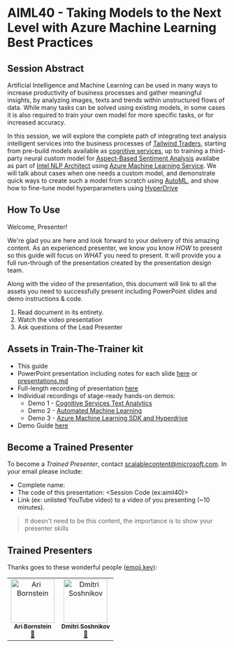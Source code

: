 # AIML40 - Taking Models to the Next Level with Azure Machine Learning Best Practices

## Session Abstract

Artificial Intelligence and Machine Learning can be used in many ways to increase productivity of business processes and gather meaningful insights, by analyzing images, texts and trends within unstructured flows of data. While many tasks can be solved using existing models, in some cases it is also required to train your own model for more specific tasks, or for increased accuracy. 

In this session, we will explore the complete path of integrating text analysis intelligent services into the business processes of [Tailwind Traders](http://tailwindtraders.com), starting from pre-build models available as [cognitive services](https://azure.microsoft.com/services/cognitive-services/?WT.mc_id=msignitethetour2019-github-aiml40), up to training a third-party neural custom model for [Aspect-Based Sentiment Analysis](https://www.intel.ai/introducing-aspect-based-sentiment-analysis-in-nlp-architect/) availabe as part of [Intel NLP Architect](http://nlp_architect.nervanasys.com/) using [Azure Machine Learning Service](https://azure.microsoft.com/services/machine-learning-service/?wt.mc_id=msignitethetour2019-github-aiml40). We will talk about cases when one needs a custom model, and demonstrate quick ways to create such a model from scratch using [AutoML](https://docs.microsoft.com/azure/machine-learning/service/concept-automated-ml/?wt.mc_id=msignitethetour2019-github-aiml40), and show how to fine-tune model hyperparameters using [HyperDrive](https://docs.microsoft.com/en-us/azure/machine-learning/service/how-to-tune-hyperparameters/?wt.mc_id=msignitethetour2019-github-aiml40)

## How To Use

Welcome, Presenter! 

We're glad you are here and look forward to your delivery of this amazing content. As an experienced presenter, we know you know *HOW* to present so this guide will focus on *WHAT* you need to present. It will provide you a full run-through of the presentation created by the presentation design team. 

Along with the video of the presentation, this document will link to all the assets you need to successfully present including PowerPoint slides and demo instructions &
code.

1.  Read document in its entirety.
2.  Watch the video presentation
3.  Ask questions of the Lead Presenter

## Assets in Train-The-Trainer kit

- This guide
- PowerPoint presentation including notes for each slide [here](https://globaleventcdn.blob.core.windows.net/assets/aiml/aiml40/aiml40.pptx) or [presentations.md](https://github.com/microsoft/ignite-learning-paths-training-aiml/blob/master/aiml40/presentations.md)
- Full-length recording of presentation [here](https://youtu.be/If9IQm3gWVQ)
- Individual recordings of stage-ready hands-on demos:
    * Demo 1 - [Cognitive Services Text Analytics](https://youtu.be/QJxjm5BirOA)
    * Demo 2 - [Automated Machine Learning](https://youtu.be/qrstXN6TLZk)
    * Demo 3 - [Azure Machine Learning SDK and Hyperdrive](https://youtu.be/sccNTPO3PwU)
- Demo Guide [here](Demo.md)

## Become a Trained Presenter

To become a *Trained Presenter*, contact [scalablecontent@microsoft.com](mailto:scalablecontent@microsoft.com). In your email please include:

- Complete name:
- The code of this presentation: \<Session Code (ex:aiml40)\>
- Link (ex: unlisted YouTube video) to a video of you presenting (~10 minutes). 

> It doesn't need to be this content, the importance is to show your presenter skills


## Trained Presenters

Thanks goes to these wonderful people ([emoji key](https://allcontributors.org/docs/en/emoji-key)):

<!-- ALL-CONTRIBUTORS-LIST:START - Do not remove or modify this section -->
<!-- prettier-ignore -->

<table>
<tr>
    <td align="center"><a href="https://github.com/aribornstein">
        <img src="https://avatars3.githubusercontent.com/u/3045407?s=460&v=4" width="100px;" alt="Ari Bornstein"/><br />
        <sub><b>Ari Bornstein</b></sub></a><br />
            <a href="" title="talk">📢</a>
    </td>
    <td align="center"><a href="https://github.com/shwars">
        <img src="https://avatars0.githubusercontent.com/u/2892110?s=460&v=4" width="100px;" alt="Dmitri Soshnikov"/><br />
        <sub><b>Dmitri Soshnikov</b></sub></a><br />
            <a href="https://github.com/microsoft/ignite-learning-paths-training-aiml/pull/4" title="documentation">📖</a> 
    </td>
</tr></table>

<!-- ALL-CONTRIBUTORS-LIST:END -->
